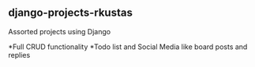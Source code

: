## django-projects-rkustas
Assorted projects using Django


*Full CRUD functionality
*Todo list and Social Media like board posts and replies
